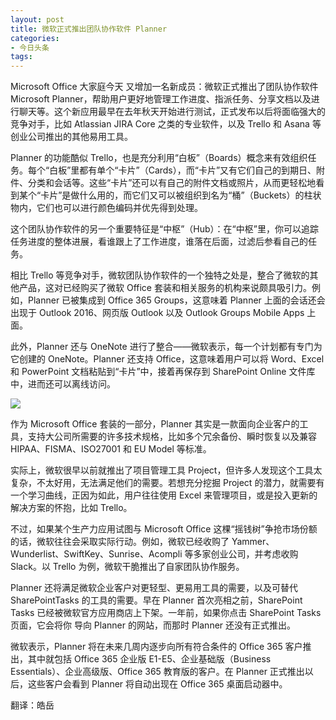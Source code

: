 ```yaml
---
layout: post
title: 微软正式推出团队协作软件 Planner
categories:
- 今日头条
tags:
---
```



Microsoft Office 大家庭今天 又增加一名新成员：微软正式推出了团队协作软件Microsoft Planner，帮助用户更好地管理工作进度、指派任务、分享文档以及进行聊天等。这个新应用最早在去年秋天开始进行测试，正式发布以后将面临强大的竞争对手，比如 Atlassian JIRA Core 之类的专业软件，以及 Trello 和 Asana 等创业公司推出的其他易用工具。

Planner 的功能酷似 Trello，也是充分利用“白板”（Boards）概念来有效组织任务。每个“白板”里都有单个“卡片”（Cards），而“卡片”又有它们自己的到期日、附件、分类和会话等。这些“卡片”还可以有自己的附件文档或照片，从而更轻松地看到某个“卡片”是做什么用的，而它们又可以被组织到名为“桶”（Buckets）的柱状物内，它们也可以进行颜色编码并优先得到处理。

这个团队协作软件的另一个重要特征是“中枢”（Hub）：在“中枢”里，你可以追踪任务进度的整体进展，看谁跟上了工作进度，谁落在后面，过滤后参看自己的任务。

相比 Trello 等竞争对手，微软团队协作软件的一个独特之处是，整合了微软的其他产品，这对已经购买了微软 Office 套装和相关服务的机构来说颇具吸引力。例如，Planner 已被集成到 Office 365 Groups，这意味着 Planner 上面的会话还会出现于 Outlook 2016、网页版 Outlook 以及 Outlook Groups Mobile Apps 上面。

此外，Planner 还与 OneNote 进行了整合——微软表示，每一个计划都有专门为它创建的 OneNote。Planner 还支持 Office，这意味着用户可以将 Word、Excel 和 PowerPoint 文档粘贴到“卡片”中，接着再保存到 SharePoint Online 文件库中，进而还可以离线访问。

![](http://p3.pstatp.com/large/74c0002d38a03c1fc40)

作为 Microsoft Office 套装的一部分，Planner 其实是一款面向企业客户的工具，支持大公司所需要的许多技术规格，比如多个冗余备份、瞬时恢复以及兼容 HIPAA、FISMA、ISO27001 和 EU Model 等标准。

实际上，微软很早以前就推出了项目管理工具 Project，但许多人发现这个工具太复杂，不太好用，无法满足他们的需要。若想充分挖掘 Project 的潜力，就需要有一个学习曲线，正因为如此，用户往往使用 Excel 来管理项目，或是投入更新的解决方案的怀抱，比如 Trello。

不过，如果某个生产力应用试图与 Microsoft Office 这棵“摇钱树”争抢市场份额的话，微软往往会采取实际行动。例如，微软已经收购了 Yammer、Wunderlist、SwiftKey、Sunrise、Acompli 等多家创业公司，并考虑收购 Slack。以 Trello 为例，微软干脆推出了自家团队协作服务。

Planner 还将满足微软企业客户对更轻型、更易用工具的需要，以及可替代 SharePointTasks 的工具的需要。早在 Planner 首次亮相之前，SharePoint Tasks 已经被微软官方应用商店上下架。一年前，如果你点击 SharePoint Tasks 页面，它会将你 导向 Planner 的网站，而那时 Planner 还没有正式推出。

微软表示，Planner 将在未来几周内逐步向所有符合条件的 Office 365 客户推出，其中就包括 Office 365 企业版 E1-E5、企业基础版（Business Essentials）、企业高级版、Office 365 教育版的客户。在 Planner 正式推出以后，这些客户会看到 Planner 将自动出现在 Office 365 桌面启动器中。

翻译：皓岳